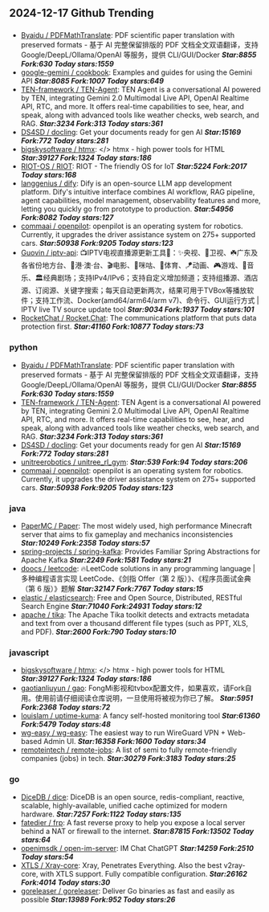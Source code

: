 ## 2024-12-17 Github Trending

### 
* [Byaidu / PDFMathTranslate](https://github.com/Byaidu/PDFMathTranslate): PDF scientific paper translation with preserved formats - 基于 AI 完整保留排版的 PDF 文档全文双语翻译，支持 Google/DeepL/Ollama/OpenAI 等服务，提供 CLI/GUI/Docker ***Star:8855 Fork:630 Today stars:1559***
* [google-gemini / cookbook](https://github.com/google-gemini/cookbook): Examples and guides for using the Gemini API ***Star:8085 Fork:1007 Today stars:649***
* [TEN-framework / TEN-Agent](https://github.com/TEN-framework/TEN-Agent): TEN Agent is a conversational AI powered by TEN, integrating Gemini 2.0 Multimodal Live API, OpenAI Realtime API, RTC, and more. It offers real-time capabilities to see, hear, and speak, along with advanced tools like weather checks, web search, and RAG. ***Star:3234 Fork:313 Today stars:361***
* [DS4SD / docling](https://github.com/DS4SD/docling): Get your documents ready for gen AI ***Star:15169 Fork:772 Today stars:281***
* [bigskysoftware / htmx](https://github.com/bigskysoftware/htmx): </> htmx - high power tools for HTML ***Star:39127 Fork:1324 Today stars:186***
* [RIOT-OS / RIOT](https://github.com/RIOT-OS/RIOT): RIOT - The friendly OS for IoT ***Star:5224 Fork:2017 Today stars:168***
* [langgenius / dify](https://github.com/langgenius/dify): Dify is an open-source LLM app development platform. Dify's intuitive interface combines AI workflow, RAG pipeline, agent capabilities, model management, observability features and more, letting you quickly go from prototype to production. ***Star:54956 Fork:8082 Today stars:127***
* [commaai / openpilot](https://github.com/commaai/openpilot): openpilot is an operating system for robotics. Currently, it upgrades the driver assistance system on 275+ supported cars. ***Star:50938 Fork:9205 Today stars:123***
* [Guovin / iptv-api](https://github.com/Guovin/iptv-api): 📺IPTV电视直播源更新工具🚀：✨央视、📡卫视、☘️广东及各省份地方台、🌊港·澳·台、🎬电影、🎥咪咕、🏀体育、🪁动画、🎮游戏、🎵音乐、🏛经典剧场；支持IPv4/IPv6；支持自定义增加频道；支持组播源、酒店源、订阅源、关键字搜索；每天自动更新两次，结果可用于TVBox等播放软件；支持工作流、Docker(amd64/arm64/arm v7)、命令行、GUI运行方式 | IPTV live TV source update tool ***Star:9034 Fork:1937 Today stars:101***
* [RocketChat / Rocket.Chat](https://github.com/RocketChat/Rocket.Chat): The communications platform that puts data protection first. ***Star:41160 Fork:10877 Today stars:73***

### python
* [Byaidu / PDFMathTranslate](https://github.com/Byaidu/PDFMathTranslate): PDF scientific paper translation with preserved formats - 基于 AI 完整保留排版的 PDF 文档全文双语翻译，支持 Google/DeepL/Ollama/OpenAI 等服务，提供 CLI/GUI/Docker ***Star:8855 Fork:630 Today stars:1559***
* [TEN-framework / TEN-Agent](https://github.com/TEN-framework/TEN-Agent): TEN Agent is a conversational AI powered by TEN, integrating Gemini 2.0 Multimodal Live API, OpenAI Realtime API, RTC, and more. It offers real-time capabilities to see, hear, and speak, along with advanced tools like weather checks, web search, and RAG. ***Star:3234 Fork:313 Today stars:361***
* [DS4SD / docling](https://github.com/DS4SD/docling): Get your documents ready for gen AI ***Star:15169 Fork:772 Today stars:281***
* [unitreerobotics / unitree_rl_gym](https://github.com/unitreerobotics/unitree_rl_gym):  ***Star:539 Fork:94 Today stars:206***
* [commaai / openpilot](https://github.com/commaai/openpilot): openpilot is an operating system for robotics. Currently, it upgrades the driver assistance system on 275+ supported cars. ***Star:50938 Fork:9205 Today stars:123***

### java
* [PaperMC / Paper](https://github.com/PaperMC/Paper): The most widely used, high performance Minecraft server that aims to fix gameplay and mechanics inconsistencies ***Star:10249 Fork:2358 Today stars:57***
* [spring-projects / spring-kafka](https://github.com/spring-projects/spring-kafka): Provides Familiar Spring Abstractions for Apache Kafka ***Star:2249 Fork:1581 Today stars:21***
* [doocs / leetcode](https://github.com/doocs/leetcode): 🔥LeetCode solutions in any programming language | 多种编程语言实现 LeetCode、《剑指 Offer（第 2 版）》、《程序员面试金典（第 6 版）》题解 ***Star:32147 Fork:7767 Today stars:15***
* [elastic / elasticsearch](https://github.com/elastic/elasticsearch): Free and Open Source, Distributed, RESTful Search Engine ***Star:71040 Fork:24931 Today stars:12***
* [apache / tika](https://github.com/apache/tika): The Apache Tika toolkit detects and extracts metadata and text from over a thousand different file types (such as PPT, XLS, and PDF). ***Star:2600 Fork:790 Today stars:10***

### javascript
* [bigskysoftware / htmx](https://github.com/bigskysoftware/htmx): </> htmx - high power tools for HTML ***Star:39127 Fork:1324 Today stars:186***
* [gaotianliuyun / gao](https://github.com/gaotianliuyun/gao): FongMi影视和tvbox配置文件，如果喜欢，请Fork自用。使用前请仔细阅读仓库说明，一旦使用将被视为你已了解。 ***Star:5951 Fork:2368 Today stars:72***
* [louislam / uptime-kuma](https://github.com/louislam/uptime-kuma): A fancy self-hosted monitoring tool ***Star:61360 Fork:5479 Today stars:48***
* [wg-easy / wg-easy](https://github.com/wg-easy/wg-easy): The easiest way to run WireGuard VPN + Web-based Admin UI. ***Star:16358 Fork:1600 Today stars:34***
* [remoteintech / remote-jobs](https://github.com/remoteintech/remote-jobs): A list of semi to fully remote-friendly companies (jobs) in tech. ***Star:30279 Fork:3183 Today stars:25***

### go
* [DiceDB / dice](https://github.com/DiceDB/dice): DiceDB is an open source, redis-compliant, reactive, scalable, highly-available, unified cache optimized for modern hardware. ***Star:7257 Fork:1122 Today stars:135***
* [fatedier / frp](https://github.com/fatedier/frp): A fast reverse proxy to help you expose a local server behind a NAT or firewall to the internet. ***Star:87815 Fork:13502 Today stars:64***
* [openimsdk / open-im-server](https://github.com/openimsdk/open-im-server): IM Chat ChatGPT ***Star:14259 Fork:2510 Today stars:54***
* [XTLS / Xray-core](https://github.com/XTLS/Xray-core): Xray, Penetrates Everything. Also the best v2ray-core, with XTLS support. Fully compatible configuration. ***Star:26162 Fork:4014 Today stars:30***
* [goreleaser / goreleaser](https://github.com/goreleaser/goreleaser): Deliver Go binaries as fast and easily as possible ***Star:13989 Fork:952 Today stars:26***
